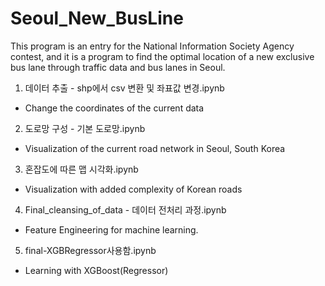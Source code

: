 # Seoul_New_BusLine

This program is an entry for the National Information Society Agency contest,
and it is a program to find the optimal location of a new exclusive bus lane through traffic data and bus lanes in Seoul.

1. 데이터 추출 - shp에서 csv 변환 및 좌표값 변경.ipynb
- Change the coordinates of the current data

2. 도로망 구성 - 기본 도로망.ipynb
- Visualization of the current road network in Seoul, South Korea

3. 혼잡도에 따른 맵 시각화.ipynb
- Visualization with added complexity of Korean roads

4. Final_cleansing_of_data - 데이터 전처리 과정.ipynb
- Feature Engineering for machine learning.

5. final-XGBRegressor사용함.ipynb
- Learning with XGBoost(Regressor)

